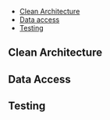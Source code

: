 * [Clean Architecture](#clean-architecture)
* [Data access](#data-access)
* [Testing](#testing)

## Clean Architecture
## Data Access
## Testing
